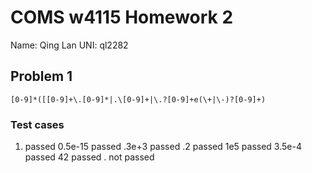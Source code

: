 # COMS w4115 Homework 2
Name: Qing Lan	UNI: ql2282
## Problem 1
```
[0-9]*([[0-9]+\.[0-9]*|.\[0-9]+|\.?[0-9]+e(\+|\-)?[0-9]+)
```
### Test cases
1. passed 0.5e-15 passed .3e+3 passed .2 passed 1e5 passed 3.5e-4 passed 42 passed . not passed
